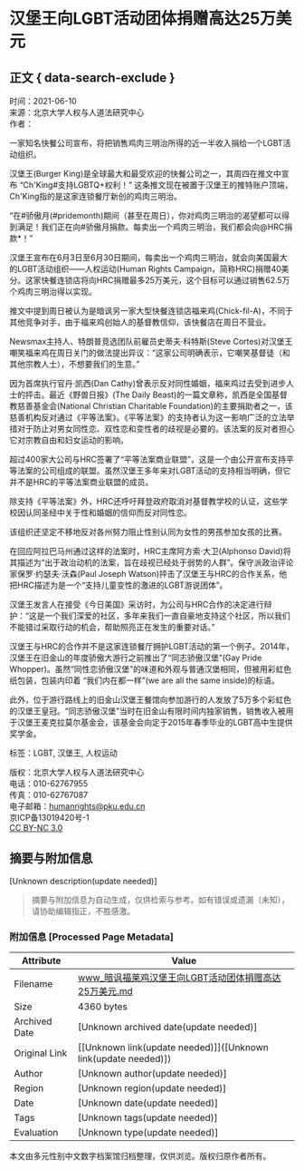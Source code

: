 # 汉堡王向LGBT活动团体捐赠高达25万美元

## 正文 { data-search-exclude }


时间：2021-06-10  
来源：北京大学人权与人道法研究中心  
作者：  

一家知名快餐公司宣布，将把销售鸡肉三明治所得的近一半收入捐给一个LGBT活动组织。

汉堡王(Burger King)是全球最大和最受欢迎的快餐公司之一，其周四在推文中宣布 “Ch'King#支持LGBTQ+权利！” 这条推文现在被置于汉堡王的推特账户顶端，Ch'King指的是这家连锁餐厅新创的鸡肉三明治。

“在#骄傲月(#pridemonth)期间（甚至在周日），你对鸡肉三明治的渴望都可以得到满足！我们正在向#骄傲月捐款。每卖出一个鸡肉三明治，我们都会向@HRC捐款*！”

汉堡王宣布在6月3日至6月30日期间，每卖出一个鸡肉三明治，就会向美国最大的LGBT活动组织——人权运动(Human Rights Campaign，简称HRC)捐赠40美分。这家快餐连锁店将向HRC捐赠最多25万美元，这个目标可以通过销售62.5万个鸡肉三明治得以实现。

推文中提到周日被认为是暗讽另一家大型快餐连锁店福来鸡(Chick-fil-A)，不同于其他竞争对手，由于福来鸡创始人的基督教信仰，该快餐店在周日不营业。

Newsmax主持人、特朗普竞选团队前雇员史蒂夫·科特斯(Steve Cortes)对汉堡王嘲笑福来鸡在周日关门的做法提出异议：“这家公司明确表示，它嘲笑基督徒（和其他宗教人士），不想要我们的生意。”

因为首席执行官丹·凯西(Dan Cathy)曾表示反对同性婚姻，福来鸡过去受到进步人士的抨击。最近《野兽日报》(The Daily Beast)的一篇文章称，凯西是全国基督教慈善基金会(National Christian Charitable Foundation)的主要捐助者之一，该慈善机构反对通过《平等法案》。《平等法案》的支持者认为这一影响广泛的立法举措对于防止对男女同性恋、双性恋和变性者的歧视是必要的。该法案的反对者担心它对宗教自由和妇女运动的影响。

超过400家大公司与HRC签署了“平等法案商业联盟”，这是一个由公开宣布支持平等法案的公司组成的联盟。虽然汉堡王多年来对LGBT活动的支持相当明确，但它并不是HRC的平等法案商业联盟的成员。

除支持《平等法案》外，HRC还呼吁拜登政府取消对基督教学校的认证，这些学校因认同圣经中关于性和婚姻的信仰而反对同性恋。

该组织还坚定不移地反对各州努力阻止性别认同为女性的男孩参加女孩的比赛。

在回应阿拉巴马州通过这样的法案时，HRC主席阿方索·大卫(Alphonso David)将其描述为“出于政治动机的法案，旨在歧视已经处于弱势的人群”。保守派政治评论家保罗·约瑟夫·沃森(Paul Joseph Watson)抨击了汉堡王与HRC的合作关系，他把HRC描述为是一个“支持儿童变性的激进的LGBT游说团体”。

汉堡王发言人在接受《今日美国》采访时，为公司与HRC合作的决定进行辩护：“这是一个我们深爱的社区，多年来我们一直自豪地支持这个社区，所以我们不能错过采取行动的机会，帮助照亮正在发生的重要对话。”

汉堡王与HRC的合作并不是这家连锁餐厅拥护LGBT活动的第一个例子。2014年，汉堡王在旧金山的年度骄傲大游行之前推出了“同志骄傲汉堡”(Gay Pride Whopper)。虽然“同性恋骄傲汉堡”的味道和外观与普通汉堡相同，但被用彩虹色纸包装，包装内印着 “我们内在都一样”(we are all the same inside)的标语。

此外，位于游行路线上的旧金山汉堡王餐馆向参加游行的人发放了5万多个彩虹色的汉堡王皇冠。“同志骄傲汉堡”当时在旧金山有限时间内独家销售，销售收入被用于汉堡王麦克拉莫尔基金会，该基金会向定于2015年春季毕业的LGBT高中生提供奖学金。

标签：LGBT, 汉堡王, 人权运动

版权：北京大学人权与人道法研究中心  
电话：010-62767955  
传真：010-62767087  
电子邮箱：humanrights@pku.edu.cn  
京ICP备13019420号-1  
[CC BY-NC 3.0](http://creativecommons.org/licenses/by-nc/3.0/cn/)
<!-- tcd_original_link http://www.hrhl.pku.edu.cn/rqxw/gjxw/1343781.htm -->


## 摘要与附加信息

<!-- tcd_abstract -->
[Unknown description(update needed)]
<!-- tcd_abstract_end -->

> 摘要与附加信息为自动生成，仅供检索与参考。如有错误或遗漏（未知），请协助编辑指正，不胜感激。

### 附加信息 [Processed Page Metadata]

| Attribute       | Value                                  |
|-----------------|----------------------------------------|
| Filename        | www_暗讽福莱鸡汉堡王向LGBT活动团体捐赠高达25万美元.md                             |
| Size            | 4360 bytes                           |
| Archived Date   | [Unknown archived date(update needed)]                             |
| Original Link   | [[Unknown link(update needed)]]([Unknown link(update needed)])                       |
| Author          | [Unknown author(update needed)]                               |
| Region          | [Unknown region(update needed)]                               |
| Date            | [Unknown date(update needed)]                                 |
| Tags            | [Unknown tags(update needed)]                                 |
| Evaluation            | [Unknown type(update needed)]                                 |
<!-- tcd_table_end -->

本文由多元性别中文数字档案馆归档整理，仅供浏览。版权归原作者所有。
